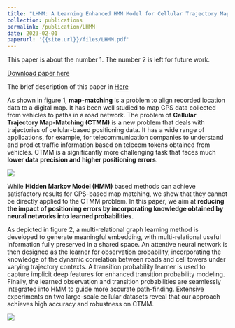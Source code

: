 ```yaml
---
title: "LHMM: A Learning Enhanced HMM Model for Cellular Trajectory Map Matching"
collection: publications
permalink: /publication/LHMM
date: 2023-02-01
paperurl: '{{site.url}}/files/LHMM.pdf'
---
```

This paper is about the number 1. The number 2 is left for future work.

[Download paper here](http://academicpages.github.io/files/paper1.pdf)

The brief description of this paper in [Here]({{site.url}}/publication/LHMM)

As shown in figure 1, **map-matching** is a problem to align recorded location data to a digital map. It has been well studied to map GPS data collected from vehicles to paths in a road network. The problem of **Cellular Trajectory Map-Matching (CTMM)** is a new problem that deals with trajectories of cellular-based positioning data. It has a wide range of applications, for example, for telecommunication companies to understand and predict traffic information based on telecom tokens obtained from vehicles. CTMM is a significantly more challenging task that faces much **lower data precision and higher positioning errors**.

![]({{site.url}}/images/figure1.png)

While **Hidden Markov Model (HMM)** based methods can achieve satisfactory results for GPS-based map matching, we show that they cannot be directly applied to the CTMM problem. In this paper, we aim at **reducing the impact of positioning errors by incorporating knowledge obtained by neural networks into learned probabilities**.

As depicted in figure 2, a multi-relational graph learning method is developed to generate meaningful embedding, with multi-relational useful information fully preserved in a shared space. An attentive neural network is then designed as the learner for observation probability, incorporating the knowledge of the dynamic correlation between roads and cell towers under varying trajectory contexts. A transition probability learner is used to capture implicit deep features for enhanced transition probability modeling. Finally, the learned observation and transition probabilities are seamlessly integrated into HMM to guide more accurate path-finding. Extensive experiments on two large-scale cellular datasets reveal that our approach achieves high accuracy and robustness on CTMM.

![]({{site.url}}/images/figure2.png)